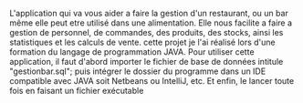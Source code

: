 L'application qui va vous aider a faire la gestion d'un restaurant, ou un bar même elle peut etre utilisé dans une alimentation.
Elle nous facilite a faire a gestion de personnel, de commandes, des produits, des stocks, ainsi les statistiques et les calculs 
de vente. cette projet je l'ai réalisé lors d'une formation du langage de programmation JAVA.
Pour utiliser cette application, il faut d'abord importer le fichier de base de données intitule "gestionbar.sql"; 
puis intégrer le dossier du programme dans un IDE compatible avec JAVA soit Netbeans ou IntelliJ, etc. Et enfin, le lancer toute fois en faisant un fichier exécutable  
